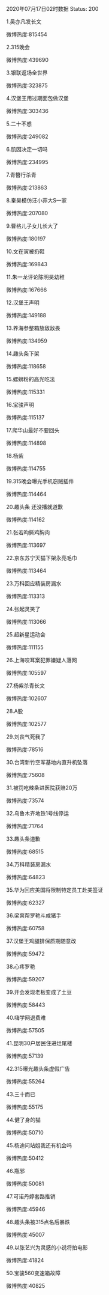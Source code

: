 2020年07月17日02时数据
Status: 200

1.吴亦凡发长文

微博热度:815454

2.315晚会

微博热度:439690

3.银联返场全世界

微博热度:323875

4.汉堡王用过期面包做汉堡

微博热度:303436

5.二十不惑

微博热度:249082

6.肌因决定一切吗

微博热度:234995

7.青簪行杀青

微博热度:213863

8.秦昊模仿汪小菲大S一家

微博热度:207080

9.曹格儿子女儿长大了

微博热度:180197

10.文在寅被扔鞋

微博热度:169843

11.朱一龙评论陈明昊幼稚

微博热度:167666

12.汉堡王声明

微博热度:149188

13.养海参整箱放敌敌畏

微博热度:134959

14.趣头条下架

微博热度:118658

15.螺蛳粉的高光吃法

微博热度:115331

16.宝骏声明

微博热度:115137

17.爬华山最好不要回头

微博热度:114898

18.杨紫

微博热度:114755

19.315晚会曝光手机窃贼插件

微博热度:114464

20.趣头条 还没播就道歉

微博热度:114162

21.张若昀撕鸡胸肉

微博热度:113697

22.京东苏宁天猫下架永亮毛巾

微博热度:113464

23.万科回应精装房漏水

微博热度:113313

24.张起灵笑了

微博热度:113066

25.超新星运动会

微博热度:111155

26.上海咬耳案犯罪嫌疑人落网

微博热度:105597

27.杨紫杀青长文

微博热度:102607

28.A股

微博热度:102577

29.刘丧气死我了

微博热度:78516

30.台湾新竹空军基地内直升机坠落

微博热度:75608

31.被罚吃辣条进医院获赔20万

微博热度:73574

32.乌鲁木齐地铁1号线停运

微博热度:71764

33.趣头条道歉

微博热度:68515

34.万科精装房漏水

微博热度:64823

35.华为回应美国将限制特定员工赴美签证

微博热度:62327

36.梁爽帮罗艳斗咸猪手

微博热度:60758

37.汉堡王鸡腿排保质期随意改

微博热度:59472

38.心疼罗艳

微博热度:59207

39.开会发现老板变成了土豆

微博热度:58443

40.嗨学网退费难

微博热度:57505

41.昆明30户居民住进烂尾楼

微博热度:57139

42.315曝光趣头条虚假广告

微博热度:55264

43.三十而已

微博热度:55175

44.健了身的猫

微博热度:50710

45.杨迪问站姐我还有机会吗

微博热度:50412

46.瓶邪

微博热度:50081

47.可诺丹婷套路推销

微博热度:45946

48.趣头条被315点名后暴跌

微博热度:45007

49.以张艺兴为灵感的小说将拍电影

微博热度:41824

50.宝骏560变速箱故障

微博热度:40825

